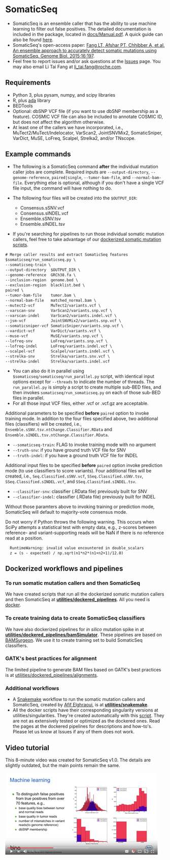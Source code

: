 # SomaticSeq

* SomaticSeq is an ensemble caller that has the ability to use machine learning to filter out false positives. The detailed documentation is included in the package, located in [docs/Manual.pdf](docs/Manual.pdf "User Manual"). A quick guide can also be found [here](http://bioinform.github.io/somaticseq/).
* SomaticSeq's open-access paper: [Fang LT, Afshar PT, Chhibber A, et al. An ensemble approach to accurately detect somatic mutations using SomaticSeq. Genome Biol. 2015;16:197](http://dx.doi.org/10.1186/s13059-015-0758-2 "Fang LT, Afshar PT, Chhibber A, et al. An ensemble approach to accurately detect somatic mutations using SomaticSeq. Genome Biol. 2015;16:197.").
* Feel free to report issues and/or ask questions at the [Issues](../../issues "Issues") page. You may also email Li Tai Fang at [li_tai.fang@roche.com](li_tai.fang@roche.com).

## Requirements
* Python 3, plus pysam, numpy, and scipy libraries
* R, plus [ada](https://cran.r-project.org/package=ada) library
* BEDTools
* Optional: dbSNP VCF file (if you want to use dbSNP membership as a feature). COSMIC VCF file can also be included to annotate COSMIC ID, but does not affect the algorithm otherwise.
* At least one of the callers we have incorporated, i.e., MuTect2/MuTect/Indelocator, VarScan2, JointSNVMix2, SomaticSniper, VarDict, MuSE, LoFreq, Scalpel, Strelka2, and/or TNscope.

## Example commands
* The following is a SomaticSeq command **after** the individual mutation caller jobs are complete. Required inputs are `--output-directory`, `--genome-reference`, `paired|single`, `--tumor-bam-file`, and `--normal-bam-file`. Everything else is optional, although if you don't have a single VCF file input, the command will have nothing to do.
* The following four files will be created into the `$OUTPUT_DIR`:
  * Consensus.sSNV.vcf
  * Consensus.sINDEL.vcf
  * Ensemble.sSNV.tsv
  * Ensemble.sINDEL.tsv

* If you're searching for pipelines to run those individual somatic mutation callers, feel free to take advantage of our [dockerized somatic mutation scripts](utilities/dockered_pipelines).

```
# Merge caller results and extract SomaticSeq features
$somaticseq/run_somaticseq.py \
--somaticseq-train \
--output-directory  $OUTPUT_DIR \
--genome-reference  GRCh38.fa \
--inclusion-region  genome.bed \
--exclusion-region  blacklist.bed \
paired \
--tumor-bam-file    tumor.bam \
--normal-bam-file   matched_normal.bam \
--mutect2-vcf       MuTect2/variants.vcf \
--varscan-snv       VarScan2/variants.snp.vcf \
--varscan-indel     VarScan2/variants.indel.vcf \
--jsm-vcf           JointSNVMix2/variants.snp.vcf \
--somaticsniper-vcf SomaticSniper/variants.snp.vcf \
--vardict-vcf       VarDict/variants.vcf \
--muse-vcf          MuSE/variants.snp.vcf \
--lofreq-snv        LoFreq/variants.snp.vcf \
--lofreq-indel      LoFreq/variants.indel.vcf \
--scalpel-vcf       Scalpel/variants.indel.vcf \
--strelka-snv       Strelka/variants.snv.vcf \
--strelka-indel     Strelka/variants.indel.vcf
```

* You can also do it in parallel using `$somaticseq/somaticseq/run_parallel.py` script, with identical input options except for `--threads` to indicate the number of threads. The `run_parallel.py` is simply a script to create multiple sub-BED files, and then invokes `somaticseq/run_somaticseq.py` on each of those sub-BED files in parallel.
* For all those input VCF files, either .vcf or .vcf.gz are acceptable.

Additional parameters to be specified **before** `paired` option to invoke training mode. In addition to the four files specified above, two additional files (classifiers) will be created, i.e., `Ensemble.sSNV.tsv.ntChange.Classifier.RData` and `Ensemble.sINDEL.tsv.ntChange.Classifier.RData`.

* `--somaticseq-train`: FLAG to invoke training mode with no argument
* `--truth-snv`:        if you have ground truth VCF file for SNV
* `--truth-indel`:      if you have a ground truth VCF file for INDEL

Additional input files to be specified **before** `paired` option invoke prediction mode (to use classifiers to score variants). Four additional files will be created, i.e., `Seq.Classified.sSNV.vcf`, `SSeq.Classified.sSNV.tsv`,  `SSeq.Classified.sINDEL.vcf`, and `SSeq.Classified.sINDEL.tsv`.
* `--classifier-snv`:   classifier (.RData file) previously built for SNV
* `--classifier-indel`: classifier (.RData file) previously built for INDEL

Without those paramters above to invoking training or prediction mode, SomaticSeq will default to majority-vote consensus mode.


Do not worry if Python throws the following warning. This occurs when SciPy attempts a statistical test with empty data, e.g., z-scores between reference- and variant-supporting reads will be NaN if there is no reference read at a position.

```
  RuntimeWarning: invalid value encountered in double_scalars
  z = (s - expected) / np.sqrt(n1*n2*(n1+n2+1)/12.0)
```

## Dockerized workflows and pipelines

### To run somatic mutation callers and then SomaticSeq
We have created scripts that run all the dockerized somatic mutation callers and then SomaticSeq at [**utilities/dockered_pipelines**](utilities/dockered_pipelines).
All you need is [docker](https://www.docker.com/).

### To create training data to create SomaticSeq classifiers
We have also dockerized pipelines for *in silico* mutation spike in at [**utilities/dockered_pipelines/bamSimulator**](utilities/dockered_pipelines/bamSimulator).
These pipelines are based on [BAMSurgeon](https://github.com/adamewing/bamsurgeon). We use it to create training set to build SomaticSeq classifiers.

### GATK's best practices for alignment
The limited pipeline to generate BAM files based on GATK's best practices is at [utilities/dockered_pipelines/alignments](utilities/dockered_pipelines/alignments).

### Additional workflows
* A [Snakemake](https://snakemake.readthedocs.io/en/latest/) workflow to run the somatic mutation callers and SomaticSeq, created by [Afif Elghraoui](https://github.com/0xaf1f), is at [**utilities/snakemake**](utilities/snakemake).
* All the docker scripts have their corresponding singularity versions at utilities/singularities. They're created automatically with this [script](utilities/singularities/docker2singularity.py). They are not as extensively tested or optimized as the dockered ones. Read the pages at the dockered pipelines for descriptions and how-to's. Please let us know at Issues if any of them does not work.


## Video tutorial

This 8-minute video was created for SomaticSeq v1.0. The details are slightly outdated, but the main points remain the same.

  [![SomaticSeq Video](docs/SomaticSeqYoutube.png)](https://www.youtube.com/watch?v=MnJdTQWWN6w "SomaticSeq Video")
